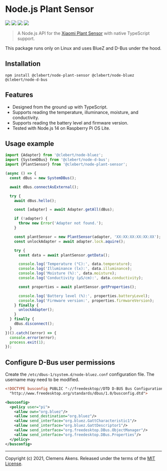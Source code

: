 # Node.js Plant Sensor

[![][ci-badge]][ci-link] [![][version-badge]][version-link]
[![][license-badge]][license-link] [![][types-badge]][types-link]

[ci-badge]: https://github.com/clebert/node-plant-sensor/workflows/CI/badge.svg
[ci-link]: https://github.com/clebert/node-plant-sensor
[version-badge]: https://badgen.net/npm/v/@clebert/node-plant-sensor
[version-link]: https://www.npmjs.com/package/@clebert/node-plant-sensor
[license-badge]: https://badgen.net/npm/license/@clebert/node-plant-sensor
[license-link]: https://github.com/clebert/node-plant-sensor/blob/master/LICENSE
[types-badge]: https://badgen.net/npm/types/@clebert/node-plant-sensor
[types-link]: https://github.com/clebert/node-plant-sensor

> A Node.js API for the
> [Xiaomi Plant Sensor](https://xiaomi-mi.com/sockets-and-sensors/xiaomi-huahuacaocao-flower-care-smart-monitor/)
> with native TypeScript support.

This package runs only on Linux and uses BlueZ and D-Bus under the hood.

## Installation

```
npm install @clebert/node-plant-sensor @clebert/node-bluez @clebert/node-d-bus
```

## Features

- Designed from the ground up with TypeScript.
- Supports reading the temperature, illuminance, moisture, and conductivity.
- Supports reading the battery level and firmware version.
- Tested with Node.js 14 on Raspberry Pi OS Lite.

## Usage example

```js
import {Adapter} from '@clebert/node-bluez';
import {SystemDBus} from '@clebert/node-d-bus';
import {PlantSensor} from '@clebert/node-plant-sensor';

(async () => {
  const dBus = new SystemDBus();

  await dBus.connectAsExternal();

  try {
    await dBus.hello();

    const [adapter] = await Adapter.getAll(dBus);

    if (!adapter) {
      throw new Error('Adapter not found.');
    }

    const plantSensor = new PlantSensor(adapter, 'XX:XX:XX:XX:XX:XX');
    const unlockAdapter = await adapter.lock.aquire();

    try {
      const data = await plantSensor.getData();

      console.log('Temperature (°C):', data.temperature);
      console.log('Illuminance (lx):', data.illuminance);
      console.log('Moisture (%):', data.moisture);
      console.log('Conductivity (µS/cm):', data.conductivity);

      const properties = await plantSensor.getProperties();

      console.log('Battery level (%):', properties.batteryLevel);
      console.log('Firmware version:', properties.firmwareVersion);
    } finally {
      unlockAdapter();
    }
  } finally {
    dBus.disconnect();
  }
})().catch((error) => {
  console.error(error);
  process.exit(1);
});
```

## Configure D-Bus user permissions

Create the `/etc/dbus-1/system.d/node-bluez.conf` configuration file. The
username may need to be modified.

```xml
<!DOCTYPE busconfig PUBLIC "-//freedesktop//DTD D-BUS Bus Configuration 1.0//EN"
  "http://www.freedesktop.org/standards/dbus/1.0/busconfig.dtd">

<busconfig>
  <policy user="pi">
    <allow own="org.bluez"/>
    <allow send_destination="org.bluez"/>
    <allow send_interface="org.bluez.GattCharacteristic1"/>
    <allow send_interface="org.bluez.GattDescriptor1"/>
    <allow send_interface="org.freedesktop.DBus.ObjectManager"/>
    <allow send_interface="org.freedesktop.DBus.Properties"/>
  </policy>
</busconfig>
```

---

Copyright (c) 2021, Clemens Akens. Released under the terms of the
[MIT License](https://github.com/clebert/node-plant-sensor/blob/master/LICENSE).
